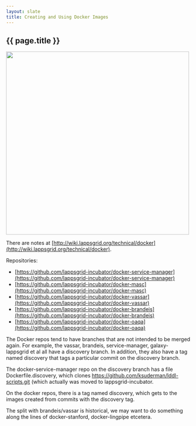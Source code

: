 ```yaml
---
layout: slate
title: Creating and Using Docker Images
---
```


## {{ page.title }}

<div class="image">
<img src="https://lapps.github.io/installation/images/lapps-docker.png" width="500">
<div class="caption"></div>
</div>

There are notes at [http://wiki.lappsgrid.org/technical/docker](http://wiki.lappsgrid.org/technical/docker).

Repositories:

- [https://github.com/lappsgrid-incubator/docker-service-manager](https://github.com/lappsgrid-incubator/docker-service-manager)
- [https://github.com/lappsgrid-incubator/docker-masc](https://github.com/lappsgrid-incubator/docker-masc)
- [https://github.com/lappsgrid-incubator/docker-vassar](https://github.com/lappsgrid-incubator/docker-vassar)
- [https://github.com/lappsgrid-incubator/docker-brandeis](https://github.com/lappsgrid-incubator/docker-brandeis)
- [https://github.com/lappsgrid-incubator/docker-oaqa](https://github.com/lappsgrid-incubator/docker-oaqa)

The Docker repos tend to have branches that are not intended to be merged again. For example, the vassar, brandeis, service-manager, galaxy-lappsgrid et al all have a discovery branch. In addition, they also have a tag named discovery that tags a particular commit on the discovery branch.

The docker-service-manager repo on the discovery branch has a file Dockerfile.discovery, which clones https://github.com/ksuderman/lddl-scripts.git (which actually was moved to lappsgrid-incubator.

On the docker repos, there is a tag named discovery, which gets to the images created from commits with the discovery tag.

The split with brandeis/vassar is historical, we may want to do something along the lines of docker-stanford, docker-lingpipe etcetera.
